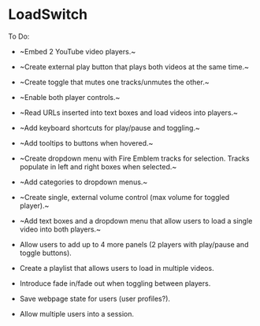 # LoadSwitch

To Do:

* ~Embed 2 YouTube video players.~

* ~Create external play button that plays both videos at the same time.~

* ~Create toggle that mutes one tracks/unmutes the other.~

* ~Enable both player controls.~

* ~Read URLs inserted into text boxes and load videos into players.~

* ~Add keyboard shortcuts for play/pause and toggling.~

* ~Add tooltips to buttons when hovered.~

*  ~Create dropdown menu with Fire Emblem tracks for selection. Tracks populate in left and right boxes when selected.~

* ~Add categories to dropdown menus.~

* ~Create single, external volume control (max volume for toggled player).~

* ~Add text boxes and a dropdown menu that allow users to load a single video into both players.~

* Allow users to add up to 4 more panels (2 players with play/pause and toggle buttons).

* Create a playlist that allows users to load in multiple videos.

* Introduce fade in/fade out when toggling between players.

* Save webpage state for users (user profiles?).

* Allow multiple users into a session.
